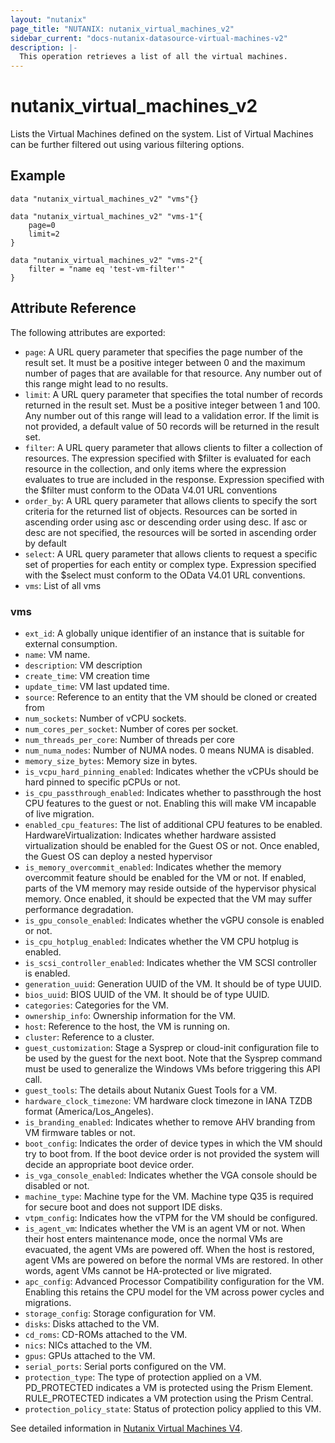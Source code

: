 ```yaml
---
layout: "nutanix"
page_title: "NUTANIX: nutanix_virtual_machines_v2"
sidebar_current: "docs-nutanix-datasource-virtual-machines-v2"
description: |-
  This operation retrieves a list of all the virtual machines.
---
```


# nutanix_virtual_machines_v2

Lists the Virtual Machines defined on the system. List of Virtual Machines can be further filtered out using various filtering options.

## Example

```hcl
data "nutanix_virtual_machines_v2" "vms"{}

data "nutanix_virtual_machines_v2" "vms-1"{
    page=0
    limit=2
}

data "nutanix_virtual_machines_v2" "vms-2"{
    filter = "name eq 'test-vm-filter'"
}
```

## Attribute Reference

The following attributes are exported:

- `page`: A URL query parameter that specifies the page number of the result set. It must be a positive integer between 0 and the maximum number of pages that are available for that resource. Any number out of this range might lead to no results.
- `limit`: A URL query parameter that specifies the total number of records returned in the result set. Must be a positive integer between 1 and 100. Any number out of this range will lead to a validation error. If the limit is not provided, a default value of 50 records will be returned in the result set.
- `filter`: A URL query parameter that allows clients to filter a collection of resources. The expression specified with $filter is evaluated for each resource in the collection, and only items where the expression evaluates to true are included in the response. Expression specified with the $filter must conform to the OData V4.01 URL conventions
- `order_by`: A URL query parameter that allows clients to specify the sort criteria for the returned list of objects. Resources can be sorted in ascending order using asc or descending order using desc. If asc or desc are not specified, the resources will be sorted in ascending order by default
- `select`: A URL query parameter that allows clients to request a specific set of properties for each entity or complex type. Expression specified with the $select must conform to the OData V4.01 URL conventions.
- `vms`: List of all vms

### vms

- `ext_id`: A globally unique identifier of an instance that is suitable for external consumption.
- `name`: VM name.
- `description`: VM description
- `create_time`: VM creation time
- `update_time`: VM last updated time.
- `source`: Reference to an entity that the VM should be cloned or created from
- `num_sockets`: Number of vCPU sockets.
- `num_cores_per_socket`: Number of cores per socket.
- `num_threads_per_core`: Number of threads per core
- `num_numa_nodes`: Number of NUMA nodes. 0 means NUMA is disabled.
- `memory_size_bytes`: Memory size in bytes.
- `is_vcpu_hard_pinning_enabled`: Indicates whether the vCPUs should be hard pinned to specific pCPUs or not.
- `is_cpu_passthrough_enabled`: Indicates whether to passthrough the host CPU features to the guest or not. Enabling this will make VM incapable of live migration.
- `enabled_cpu_features`: The list of additional CPU features to be enabled. HardwareVirtualization: Indicates whether hardware assisted virtualization should be enabled for the Guest OS or not. Once enabled, the Guest OS can deploy a nested hypervisor
- `is_memory_overcommit_enabled`: Indicates whether the memory overcommit feature should be enabled for the VM or not. If enabled, parts of the VM memory may reside outside of the hypervisor physical memory. Once enabled, it should be expected that the VM may suffer performance degradation.
- `is_gpu_console_enabled`: Indicates whether the vGPU console is enabled or not.
- `is_cpu_hotplug_enabled`: Indicates whether the VM CPU hotplug is enabled.
- `is_scsi_controller_enabled`: Indicates whether the VM SCSI controller is enabled.
- `generation_uuid`: Generation UUID of the VM. It should be of type UUID.
- `bios_uuid`: BIOS UUID of the VM. It should be of type UUID.
- `categories`: Categories for the VM.
- `ownership_info`: Ownership information for the VM.
- `host`: Reference to the host, the VM is running on.
- `cluster`: Reference to a cluster.
- `guest_customization`: Stage a Sysprep or cloud-init configuration file to be used by the guest for the next boot. Note that the Sysprep command must be used to generalize the Windows VMs before triggering this API call.
- `guest_tools`: The details about Nutanix Guest Tools for a VM.
- `hardware_clock_timezone`: VM hardware clock timezone in IANA TZDB format (America/Los_Angeles).
- `is_branding_enabled`: Indicates whether to remove AHV branding from VM firmware tables or not.
- `boot_config`: Indicates the order of device types in which the VM should try to boot from. If the boot device order is not provided the system will decide an appropriate boot device order.
- `is_vga_console_enabled`: Indicates whether the VGA console should be disabled or not.
- `machine_type`: Machine type for the VM. Machine type Q35 is required for secure boot and does not support IDE disks.
- `vtpm_config`: Indicates how the vTPM for the VM should be configured.
- `is_agent_vm`: Indicates whether the VM is an agent VM or not. When their host enters maintenance mode, once the normal VMs are evacuated, the agent VMs are powered off. When the host is restored, agent VMs are powered on before the normal VMs are restored. In other words, agent VMs cannot be HA-protected or live migrated.
- `apc_config`: Advanced Processor Compatibility configuration for the VM. Enabling this retains the CPU model for the VM across power cycles and migrations.
- `storage_config`: Storage configuration for VM.
- `disks`: Disks attached to the VM.
- `cd_roms`: CD-ROMs attached to the VM.
- `nics`: NICs attached to the VM.
- `gpus`: GPUs attached to the VM.
- `serial_ports`: Serial ports configured on the VM.
- `protection_type`: The type of protection applied on a VM. PD_PROTECTED indicates a VM is protected using the Prism Element. RULE_PROTECTED indicates a VM protection using the Prism Central.
- `protection_policy_state`: Status of protection policy applied to this VM.

See detailed information in [Nutanix Virtual Machines V4](https://developers.nutanix.com/api-reference?namespace=vmm&version=v4.0).
